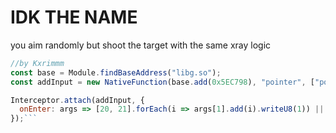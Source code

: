 # IDK THE NAME
you aim randomly but shoot the target with the same xray logic
```js
//by Kxrimmm
const base = Module.findBaseAddress("libg.so");
const addInput = new NativeFunction(base.add(0x5EC798), "pointer", ["pointer", "pointer"]);

Interceptor.attach(addInput, {
  onEnter: args => [20, 21].forEach(i => args[1].add(i).writeU8(1)) || args[1].add(16).writeInt(1000001)
});```
